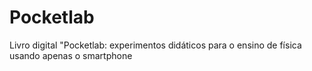 # Pocketlab
Livro digital "Pocketlab: experimentos didáticos  para o ensino de física usando apenas o smartphone
